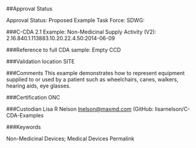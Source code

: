 ##Approval Status

Approval Status: Proposed
Example Task Force:
SDWG:

###C-CDA 2.1 Example:
Non-Medicinal Supply Activity (V2): 2.16.840.1.113883.10.20.22.4.50:2014-06-09

###Reference to full CDA sample:
Empty CCD

###Validation location
SITE

###Comments
This example demonstrates how to represent equipment supplied to or used by a 
patient such as wheelchairs, canes, walkers, hearing aids, eye glasses.

###Certification
ONC

###Custodian
Lisa R Nelson lnelson@maxmd.com (GitHub: lisarnelson/C-CDA-Examples

###Keywords

Non-Medicinal Devices; Medical Devices
Permalink
